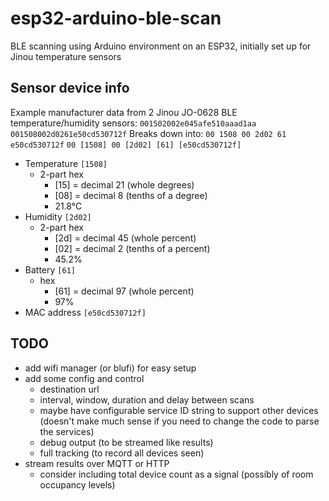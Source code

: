 # esp32-arduino-ble-scan
BLE scanning using Arduino environment on an ESP32, initially set up for Jinou temperature sensors

## Sensor device info

Example manufacturer data from 2 Jinou JO-0628 BLE temperature/humidity sensors:
`001502002e045afe510aaad1aa`
`001508002d0261e50cd530712f`
Breaks down into:
`00 1508 00 2d02 61 e50cd530712f`
`00 [1508] 00 [2d02] [61] [e50cd530712f]`
* Temperature `[1508]`
  * 2-part hex 
    * [15] = decimal 21 (whole degrees)
    * [08] = decimal 8 (tenths of a degree)
    * 21.8°C
* Humidity `[2d02]`
  * 2-part hex 
    * [2d] = decimal 45 (whole percent)
    * [02] = decimal 2 (tenths of a percent)
    * 45.2%
* Battery `[61]` 
  * hex 
    * [61] = decimal 97 (whole percent)
    * 97%
* MAC address `[e50cd530712f]`



## TODO
* add wifi manager (or blufi) for easy setup
* add some config and control
  * destination url
  * interval, window, duration and delay between scans
  * maybe have configurable service ID string to support other devices (doesn't make much sense if you need to change the code to parse the services)
  * debug output (to be streamed like results)
  * full tracking (to record all devices seen)
* stream results over MQTT or HTTP
  * consider including total device count as a signal (possibly of room occupancy levels)